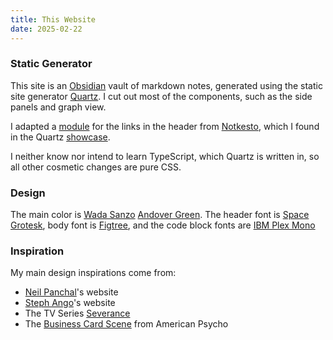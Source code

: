 ```yaml
---
title: This Website
date: 2025-02-22
---
```


### Static Generator
This site is an [Obsidian](https://obsidian.md) vault of markdown notes, generated using the static site generator [Quartz](https://quartz.jzhao.xyz). I cut out most of the components, such as the side panels and graph view.

I adapted a [module](https://github.com/camargomau/notkesto-site/blob/v4/quartz/components/LinksHeader.tsx) for the links in the header from  [Notkesto](https://notes.camargomau.com/), which I found in the Quartz [showcase](https://quartz.jzhao.xyz/showcase).

 I neither know nor intend to learn TypeScript, which Quartz is written in, so all other cosmetic changes are pure CSS.
### Design
The main color is [Wada Sanzo](https://sanzo-wada.dmbk.io)  [Andover Green](https://sanzo-wada.dmbk.io/swatch/andover-green). The header font is [Space Grotesk](https://fonts.google.com/specimen/Space+Grotesk), body font is [Figtree](https://fonts.google.com/specimen/Figtree), and the code block fonts are [IBM Plex Mono](https://fonts.google.com/specimen/IBM+Plex+Mono)
### Inspiration
My main design inspirations come from:
- [Neil Panchal](https://neil.computer)'s website
- [Steph Ango](https://stephango.com)'s website
- The TV Series [Severance](https://en.wikipedia.org/wiki/Severance_(TV_series))
- The [Business Card Scene](https://www.youtube.com/watch?v=aZVkW9p-cCU) from American Psycho